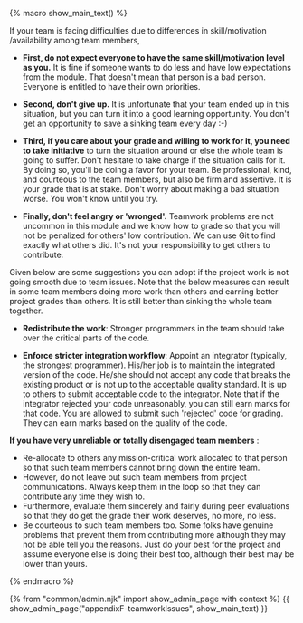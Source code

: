 {% macro show_main_text() %}
<div id="main">

If your team is facing difficulties due to differences in skill/motivation /availability among team members,

* **First, do not expect everyone to have the same skill/motivation level as you.** It is fine if someone wants to do less and have low expectations from the module. That doesn't mean that person is a bad person. Everyone is entitled to have their own priorities.

* **Second, don't give up.** It is unfortunate that your team ended up in this situation, but you can turn it into a good learning opportunity. You don't get an opportunity to save a sinking team every day :-)

* **Third, if you care about your grade and willing to work for it, you need to take initiative** to turn the situation around or else the whole team is going to suffer. Don't hesitate to take charge if the situation calls for it. By doing so, you'll be doing a favor for your team. Be professional, kind, and courteous to the team members, but also be firm and assertive. It is your grade that is at stake. Don't worry about making a bad situation worse. You won't know until you try.

* **Finally, don't feel angry or 'wronged'.** Teamwork problems are not uncommon in this module and we know how to grade so that you will not be penalized for others' low contribution. We can use Git to find exactly what others did. It's not your responsibility to get others to contribute.

Given below are some suggestions you can adopt if the project work is not going smooth due to team issues. Note that the below measures can result in some team members doing more work than others and earning better project grades than others. It is still better than sinking the whole team together.

* **Redistribute the work**: Stronger programmers in the team should take over the critical parts of the code.

* **Enforce stricter integration workflow**: Appoint an integrator (typically, the strongest programmer). His/her job is to maintain the integrated version of the code. He/she should not accept any code that breaks the existing product or is not up to the acceptable quality standard. It is up to others to submit acceptable code to the integrator. Note that if the integrator rejected your code unreasonably, you can still earn marks for that code. You are allowed to submit such 'rejected' code for grading. They can earn marks based on the quality of the code.

**If you have very unreliable or totally disengaged team members** :

* Re-allocate to others any mission-critical work allocated to that person so that such team members cannot bring down the entire team.
* However, do not leave out such team members from project communications. Always keep them in the loop so that they can contribute any time they wish to.
* Furthermore, evaluate them sincerely and fairly during peer evaluations so that they do get the grade their work deserves, no more, no less.
* Be courteous to such team members too. Some folks have genuine problems that prevent them from contributing more although they may not be able tell you the reasons. Just do your best for the project and assume everyone else is doing their best too, although their best may be lower than yours.

</div>
{% endmacro %}

{% from "common/admin.njk" import show_admin_page with context %}
{{ show_admin_page("appendixF-teamworkIssues", show_main_text) }}